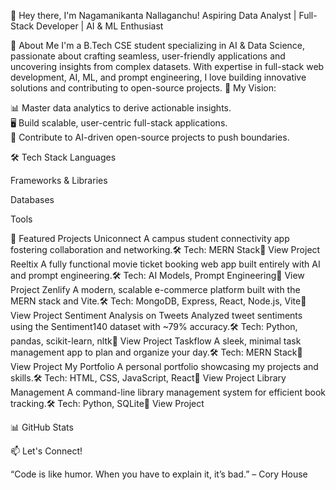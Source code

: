 👋 Hey there, I'm Nagamanikanta Nallaganchu!
Aspiring Data Analyst | Full-Stack Developer | AI & ML Enthusiast

🚀 About Me
I'm a B.Tech CSE student specializing in AI & Data Science, passionate about crafting seamless, user-friendly applications and uncovering insights from complex datasets. With expertise in full-stack web development, AI, ML, and prompt engineering, I love building innovative solutions and contributing to open-source projects.
🌟 My Vision:  

📊 Master data analytics to derive actionable insights.  
🖥️ Build scalable, user-centric full-stack applications.  
🤖 Contribute to AI-driven open-source projects to push boundaries.


🛠️ Tech Stack
Languages
  
Frameworks & Libraries
  
Databases
  
Tools
  

🌟 Featured Projects
Uniconnect
A campus student connectivity app fostering collaboration and networking.🛠️ Tech: MERN Stack🔗 View Project
Reeltix
A fully functional movie ticket booking web app built entirely with AI and prompt engineering.🛠️ Tech: AI Models, Prompt Engineering🔗 View Project
Zenlify
A modern, scalable e-commerce platform built with the MERN stack and Vite.🛠️ Tech: MongoDB, Express, React, Node.js, Vite🔗 View Project
Sentiment Analysis on Tweets
Analyzed tweet sentiments using the Sentiment140 dataset with ~79% accuracy.🛠️ Tech: Python, pandas, scikit-learn, nltk🔗 View Project
Taskflow
A sleek, minimal task management app to plan and organize your day.🛠️ Tech: MERN Stack🔗 View Project
My Portfolio
A personal portfolio showcasing my projects and skills.🛠️ Tech: HTML, CSS, JavaScript, React🔗 View Project
Library Management
A command-line library management system for efficient book tracking.🛠️ Tech: Python, SQLite🔗 View Project

📊 GitHub Stats


📫 Let's Connect!


“Code is like humor. When you have to explain it, it’s bad.” – Cory House
